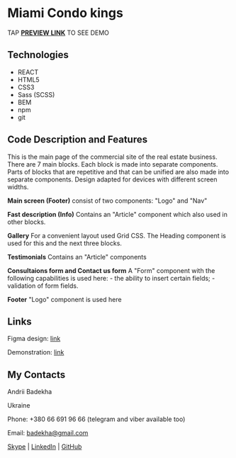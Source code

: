 # Miami Condo kings
TAP **[PREVIEW LINK](https://andriifront.github.io/react_miami/)** TO SEE DEMO

## Technologies

 - REACT
 - HTML5
 - CSS3
 - Sass (SCSS)
 - BEM
 - npm
 - git


## Code Description and Features
This is the main page of the commercial site of the real estate business. There are 7 main blocks.
Each block is made into separate components. Parts of blocks that are repetitive and that can be unified are also made into separate components.
Design adapted for devices with different screen widths.

**Main screen (Footer)**
  consist of two components: "Logo" and "Nav"

**Fast description (Info)**
  Contains an "Article" component which also used in other blocks.

**Gallery**
  For a convenient layout used Grid CSS. The Heading component is used for this and the next three blocks.

**Testimonials**
  Contains an "Article" components

**Consultaions form and Contact us form**
  A "Form" component with the following capabilities is used here:
    - the ability to insert certain fields;
    - validation of form fields.

**Footer**
  "Logo" component is used here

## Links

Figma design: [link](https://www.figma.com/file/OvRf74Z53zOm7SCupA5ssj/Miami-Condo-Kings?node-id=0:1)

Demonstration: [link](https://andriifront.github.io/react_miami/)

## My Contacts
Andrii Badekha

Ukraine

Phone: +380 66 691 96 66 (telegram and viber available too)

Email: [badekha@gmail.com](mailto:badekha@gmail.com)

[Skype](https://join.skype.com/invite/h29gcO1kzY99) | [LinkedIn](https://www.linkedin.com/in/andrii-badekha-3a026b79/) | [GitHub](https://github.com/andriiFront)